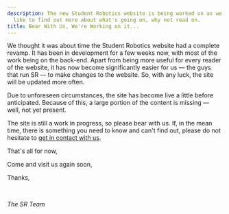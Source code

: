 ```yaml
---
description: The new Student Robotics website is being worked on as we speak. If you'd
  like to find out more about what's going on, why not read on.
title: Bear With Us, We're Working on it...
---
```

We thought it was about time the Student Robotics website had a complete revamp. It has been in development for a few 
weeks now, with most of the work being on the back-end. Apart from being more useful for every reader of the website, 
it has now become significantly easier for us &mdash; the guys that run SR &mdash; to make changes to the website. So, 
with any luck, the site will be updated more often.

Due to unforeseen circumstances, the site has become live a little before anticipated. Because of this, a large portion 
of the content is missing &mdash; well, not yet present.

The site is still a work in progress, so please bear with us. If, in the mean time, there is something you need to know 
and can't find out, please do not hesitate to [get in contact with us](/about/contactus).

That's all for now,

Come and visit us again soon,

Thanks,

&nbsp;

_The SR Team_
